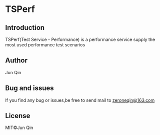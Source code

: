 # TSPerf

## Introduction
TSPerf(Test Service - Performance) is a performance service supply the most used performance test scenarios
## Author
Jun Qin
## Bug and issues
If you find any bug or issues,be free to send mail to zeroneqin@163.com
## License
MIT©️Jun Qin